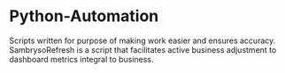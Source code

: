 # Python-Automation
Scripts written for purpose of making work easier and ensures accuracy.
SambrysoRefresh is a script that facilitates active business adjustment to dashboard metrics integral to business.
